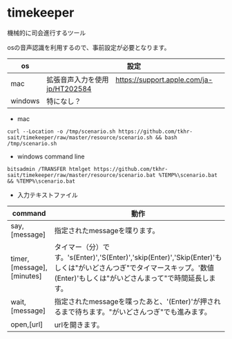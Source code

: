 # timekeeper

機械的に司会進行するツール

osの音声認識を利用するので、事前設定が必要となります。

|os|設定|
|-|-|
|mac|拡張音声入力を使用　https://support.apple.com/ja-jp/HT202584|
|windows|特になし？|

* mac

```
curl --Location -o /tmp/scenario.sh https://github.com/tkhr-sait/timekeeper/raw/master/resource/scenario.sh && bash /tmp/scenario.sh
```

* windows command line

```
bitsadmin /TRANSFER htmlget https://github.com/tkhr-sait/timekeeper/raw/master/resource/scenario.bat %TEMP%\scenario.bat && %TEMP%\scenario.bat
```

* 入力テキストファイル

|command|動作|
|-------|--------|
|say,[message]|指定されたmessageを喋ります。|
|timer,[message],[minutes]|タイマー（分）です。's(Enter)','S(Enter)','skip(Enter)','Skip(Enter)'もしくは"がいどさんつぎ"でタイマースキップ。'数値(Enter)'もしくは"がいどさんまって"で時間延長します。|
|wait,[message]|指定されたmessageを喋ったあと、'(Enter)'が押されるまで待ちます。"がいどさんつぎ"でも進みます。|
|open,[url]|urlを開きます。|
